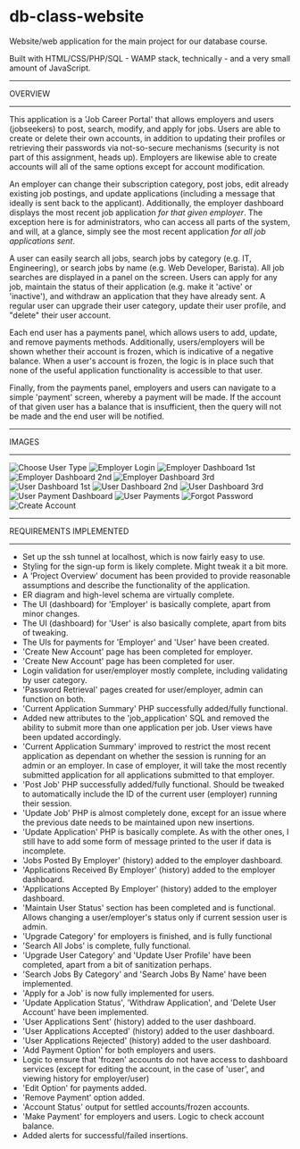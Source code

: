 # db-class-website

Website/web application for the main project for our database course.

Built with HTML/CSS/PHP/SQL - WAMP stack, technically - and a very small amount of JavaScript.


************
  OVERVIEW
************

This application is a 'Job Career Portal' that allows employers and users (jobseekers) to post, search, modify, and apply for jobs. Users are able to create or delete their own accounts, in addition to updating their profiles or retrieving their passwords via not-so-secure mechanisms (security is not part of this assignment, heads up). Employers are likewise able to create accounts will all of the same options except for account modification.

An employer can change their subscription category, post jobs, edit already existing job postings, and update applications (including a message that ideally is sent back to the applicant). Additionally, the employer dashboard displays the most recent job application *for that given employer*. The exception here is for administrators, who can access all parts of the system, and will, at a glance, simply see the most recent application *for all job applications sent*.

A user can easily search all jobs, search jobs by category (e.g. IT, Engineering), or search jobs by name (e.g. Web Developer, Barista). All job searches are displayed in a panel on the screen. Users can apply for any job, maintain the status of their application (e.g. make it 'active' or 'inactive'), and withdraw an application that they have already sent. A regular user can upgrade their user category, update their user profile, and "delete" their user account.

Each end user has a payments panel, which allows users to add, update, and remove payments methods. Additionally, users/employers will be shown whether their account is frozen, which is indicative of a negative balance. When a user's account is frozen, the logic is in place such that none of the useful application functionality is accessible to that user.

Finally, from the payments panel, employers and users can navigate to a simple 'payment' screen, whereby a payment will be made. If the account of that given user has a balance that is insufficient, then the query will not be made and the end user will be notified.

**********
  IMAGES
**********

![Choose User Type](img/screen1.jpg)
![Employer Login](img/screen2.JPG)
![Employer Dashboard 1st](img/screen3.JPG)
![Employer Dashboard 2nd](img/screen4.JPG)
![Employer Dashboard 3rd](img/screen5.JPG)
![User Dashboard 1st](img/screen6.JPG)
![User Dashboard 2nd](img/screen7.JPG)
![User Dashboard 3rd](img/screen8.JPG)
![User Payment Dashboard](img/screen9.JPG)
![User Payments](img/screen10.JPG)
![Forgot Password](img/screen11.JPG)
![Create Account](img/screen12.JPG)

****************************
  REQUIREMENTS IMPLEMENTED 
****************************

- Set up the ssh tunnel at localhost, which is now fairly easy to use.
- Styling for the sign-up form is likely complete. Might tweak it a bit more.
- A 'Project Overview' document has been provided to provide reasonable assumptions and describe the functionality of the application.
- ER diagram and high-level schema are virtually complete.
- The UI (dashboard) for 'Employer' is basically complete, apart from minor changes.
- The UI (dashboard) for 'User' is also basically complete, apart from bits of tweaking.
- The UIs for payments for 'Employer' and 'User' have been created.
- 'Create New Account' page has been completed for employer.
- 'Create New Account' page has been completed for user.
- Login validation for user/employer mostly complete, including validating by user category.
- 'Password Retrieval' pages created for user/employer, admin can function on both.
- 'Current Application Summary' PHP successfully added/fully functional.
- Added new attributes to the 'job_application' SQL and removed the ability to submit more than one application per job. User views have been updated accordingly.
- 'Current Application Summary' improved to restrict the most recent application as dependant on whether the session is running for an admin or an employer. In case of employer, it will take the most recently submitted application for all applications submitted to that employer.
- 'Post Job' PHP successfully added/fully functional. Should be tweaked to automatically include the ID of the current user (employer) running their session.
- 'Update Job' PHP is almost completely done, except for an issue where the previous date needs to be maintained upon new insertions.
- 'Update Application' PHP is basically complete. As with the other ones, I still have to add some form of message printed to the user if data is incomplete.
- 'Jobs Posted By Employer' (history) added to the employer dashboard.
- 'Applications Received By Employer' (history) added to the employer dashboard.
- 'Applications Accepted By Employer' (history) added to the employer dashboard.
- 'Maintain User Status' section has been completed and is functional. Allows changing a user/employer's status only if current session user is admin.
- 'Upgrade Category' for employers is finished, and is fully functional
- 'Search All Jobs' is complete, fully functional.
- 'Upgrade User Category' and 'Update User Profile' have been completed, apart from a bit of sanitization perhaps.
- 'Search Jobs By Category' and 'Search Jobs By Name' have been implemented.
- 'Apply for a Job' is now fully implemented for users.
- 'Update Application Status', 'Withdraw Application', and 'Delete User Account' have been implemented.
- 'User Applications Sent' (history) added to the user dashboard.
- 'User Applications Accepted' (history) added to the user dashboard.
- 'User Applications Rejected' (history) added to the user dashboard.
- 'Add Payment Option' for both employers and users.
- Logic to ensure that 'frozen' accounts do not have access to dashboard services (except for editing the account, in the case of 'user', and viewing history for employer/user)
- 'Edit Option' for payments added.
- 'Remove Payment' option added.
- 'Account Status' output for settled accounts/frozen accounts.
- 'Make Payment' for employers and users. Logic to check account balance.
- Added alerts for successful/failed insertions.
